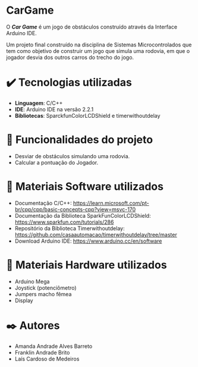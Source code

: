 # CarGame

<p>
     O <b><i>Car Game</i></b> é um jogo de obstáculos construído através da Interface Arduino IDE. 

Um projeto final construído na disciplina de Sistemas Microcontrolados que tem como objetivo de construir um jogo que simula uma rodovia, em que o jogador desvia dos outros carros do trecho do jogo.
</p>

# ✔️ Tecnologias utilizadas

 - **Linguagem**: C/C++</li>
 - **IDE**: Arduino IDE na versão 2.2.1</li>
 - **Bibliotecas**: SparckfunColorLCDShield e timerwithoutdelay</li>

# :hammer: Funcionalidades do projeto

  - Desviar de obstáculos simulando uma rodovia.
  - Calcular a pontuação do Jogador.

# :pushpin: Materiais Software utilizados

  - Documentação C/C++: https://learn.microsoft.com/pt-br/cpp/cpp/basic-concepts-cpp?view=msvc-170
  - Documentação da Biblioteca SparkFunColorLCDShield: https://www.sparkfun.com/tutorials/286
  - Repositório da Biblioteca Timerwithoutdelay: https://github.com/casaautomacao/timerwithoutdelay/tree/master
  - Download Arduino IDE: https://www.arduino.cc/en/software

# :pushpin: Materiais Hardware utilizados

  - Arduino Mega
  - Joystick (potenciômetro)
  - Jumpers macho fêmea
  - Display

# ✒️ Autores
  - Amanda Andrade Alves Barreto
  - Franklin Andrade Brito
  - Laís Cardoso de Medeiros
